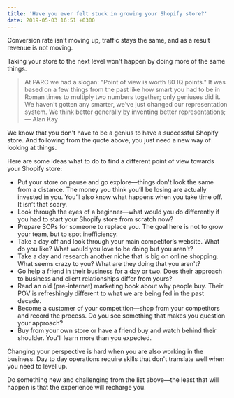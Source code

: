 ```yaml
---
title: 'Have you ever felt stuck in growing your Shopify store?'
date: 2019-05-03 16:51 +0300
---
```


Conversion rate isn’t moving up, traffic stays the same, and as a result revenue is not moving.

Taking your store to the next level won't happen by doing more of the same things.

> At PARC we had a slogan: "Point of view is worth 80 IQ points." It was based on a few things from the past like how smart you had to be in Roman times to multiply two numbers together; only geniuses did it. We haven't gotten any smarter, we've just changed our representation system. We think better generally by inventing better representations; 
> — Alan Kay

We know that you don't have to be a genius to have a successful Shopify store. And following from the quote above, you just need a new way of looking at things.

Here are some ideas what to do to find a different point of view towards your Shopify store:
* Put your store on pause and go explore—things don't look the same from a distance. The money you think you’ll be losing are actually invested in you. You’ll also know what happens when you take time off. It isn’t that scary.
* Look through the eyes of a beginner—what would you do differently if you had to start your Shopify store from scratch now?
* Prepare SOPs for someone to replace you. The goal here is not to grow your team, but to spot inefficiency.
* Take a day off and look through your main competitor’s website. What do you like? What would you love to be doing but you aren't?
* Take a day and research another niche that is big on online shopping. What seems crazy to you? What are they doing that you aren't?
* Go help a friend in their business for a day or two. Does their approach to business and client relationships differ from yours?
* Read an old (pre-internet) marketing book about why people buy. Their POV is refreshingly different to what we are being fed in the past decade. 
* Become a customer of your competition—shop from your competitors and record the process. Do you see something that makes you question your approach?
* Buy from your own store or have a friend buy and watch behind their shoulder. You'll learn more than you expected.

Changing your perspective is hard when you are also working in the business. Day to day operations require skills that don't translate well when you need to level up. 

Do something new and challenging from the list above—the least that will happen is that the experience will recharge you.

